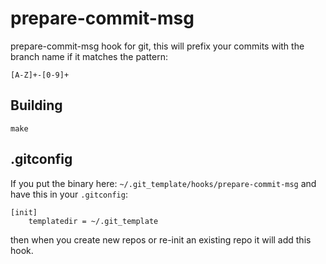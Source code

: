 prepare-commit-msg
==================

prepare-commit-msg hook for git, this will prefix your commits with the branch
name if it matches the pattern:

```
[A-Z]+-[0-9]+
```

## Building

```
make
```

## .gitconfig

If you put the binary here: `~/.git_template/hooks/prepare-commit-msg` and have
this in your `.gitconfig`:

```
[init]
	templatedir = ~/.git_template
```

then when you create new repos or re-init an existing repo it will add this
hook.
